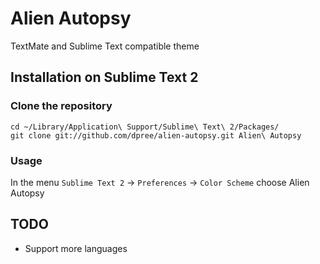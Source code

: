 # Alien Autopsy

TextMate and Sublime Text compatible theme

## Installation on Sublime Text 2

### Clone the repository

    cd ~/Library/Application\ Support/Sublime\ Text\ 2/Packages/
    git clone git://github.com/dpree/alien-autopsy.git Alien\ Autopsy

### Usage

In the menu `Sublime Text 2` -> `Preferences` -> `Color Scheme` choose Alien Autopsy

## TODO

- Support more languages
